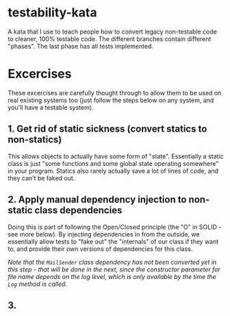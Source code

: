 # testability-kata
A kata that I use to teach people how to convert legacy non-testable code to cleaner, 100% testable code. The different branches contain different "phases". The last phase has all tests implemented.

# Excercises
These excercises are carefully thought through to allow them to be used on real existing systems too (just follow the steps below on any system, and you'll have a testable system).

## 1. Get rid of static sickness (convert statics to non-statics)
This allows objects to actually have some form of "state". Essentially a static class is just "some functions and some global state operating somewhere" in your program. Statics also rarely actually save a lot of lines of code, and they can't be faked out.

## 2. Apply manual dependency injection to non-static class dependencies
Doing this is part of following the Open/Closed principle (the "O" in SOLID - see more below). By injecting dependencies in from the outside, we essentially allow tests to "fake out" the "internals" of our class if they want to, and provide their own versions of dependencies for this class.

_Note that the `MailSender` class dependency has not been converted yet in this step - that will be done in the next, since the constructor parameter for file name depends on the log level, which is only available by the time the `Log` method is called._

## 3. 
